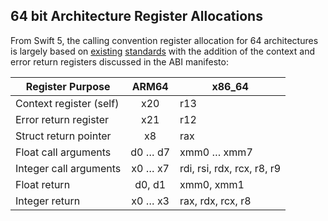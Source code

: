 ## 64 bit Architecture Register Allocations

From Swift 5, the calling convention register allocation for 64 architectures is largely based on [existing](https://developer.apple.com/library/content/documentation/Xcode/Conceptual/iPhoneOSABIReference/Articles/ARM64FunctionCallingConventions.html) [standards](https://developer.apple.com/library/content/documentation/DeveloperTools/Conceptual/LowLevelABI/140-x86-64_Function_Calling_Conventions/x86_64.html) with the addition of the context and error return registers discussed in the ABI manifesto:

| Register Purpose | ARM64 | x86_64 |
| ------------- |:-------------:| ----- |
| Context register (self) | x20 | r13 |
| Error return register | x21 | r12 |
| Struct return pointer | x8 | rax |
| Float call arguments | d0 … d7 | xmm0 … xmm7 |
| Integer call arguments | x0 … x7 | rdi, rsi, rdx, rcx, r8, r9 |
| Float return | d0, d1 | xmm0, xmm1 |
| Integer return | x0 … x3 | rax, rdx, rcx, r8 |
